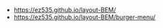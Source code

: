 <ul>
  <li>
    <a href="https://ez535.github.io/layout-BEM/">
      https://ez535.github.io/layout-BEM/
    </a>
  </li>

  <li>
    <a href="https://ez535.github.io/layout-BEM/burger-menu/">
      https://ez535.github.io/layout-BEM/burger-menu/
    </a>
  </li>
</ul>



